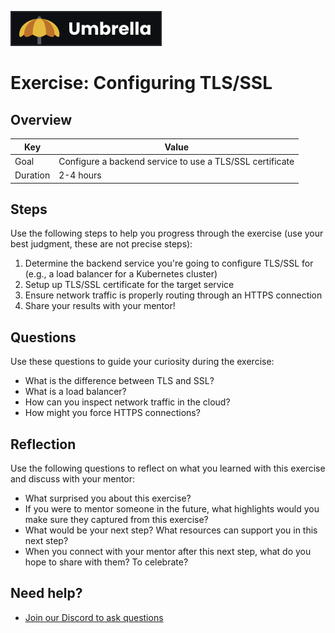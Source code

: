<a href="../../overview/README.md"><img src="../umbrella.svg" alt="Umbrella project"></a>

# Exercise: Configuring TLS/SSL

## Overview

| Key | Value |
| --- | --- |
| Goal | Configure a backend service to use a TLS/SSL certificate |
| Duration | 2-4 hours |


## Steps

Use the following steps to help you progress through the exercise (use your best judgment, these are not precise steps):

1. Determine the backend service you're going to configure TLS/SSL for (e.g., a load balancer for a Kubernetes cluster)
2. Setup up TLS/SSL certificate for the target service
3. Ensure network traffic is properly routing through an HTTPS connection
4. Share your results with your mentor!

## Questions

Use these questions to guide your curiosity during the exercise:

- What is the difference between TLS and SSL?
- What is a load balancer?
- How can you inspect network traffic in the cloud?
- How might you force HTTPS connections?

## Reflection

Use the following questions to reflect on what you learned with this exercise and discuss with your mentor:

- What surprised you about this exercise?
- If you were to mentor someone in the future, what highlights would you make sure they captured from this exercise? 
- What would be your next step? What resources can support you in this next step?
- When you connect with your mentor after this next step, what do you hope to share with them? To celebrate? 

## Need help?

- [Join our Discord to ask questions](https://discord.gg/bDVYvG3Czd)
